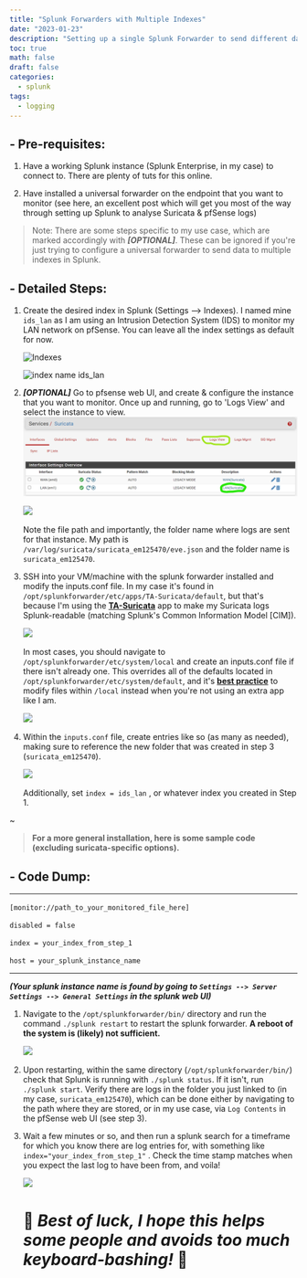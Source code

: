 ```yaml
---
title: "Splunk Forwarders with Multiple Indexes"
date: "2023-01-23"
description: "Setting up a single Splunk Forwarder to send different data to multiple indexes"
toc: true
math: false
draft: false
categories:
  - splunk
tags: 
  - logging
---
```


## - Pre-requisites:

1. Have a working Splunk instance (Splunk Enterprise, in my case) to connect to. There are plenty of tuts for this online.

2. Have installed a universal forwarder on the endpoint that you want to monitor (see here, an excellent post which will get you most of the way through setting up Splunk to analyse Suricata & pfSense logs)

> Note: There are some steps specific to my use case, which are marked accordingly with ***[OPTIONAL]***. These can be ignored if you're just trying to configure a universal forwarder to send data to multiple indexes in Splunk.

## - Detailed Steps:

1. Create the desired index in Splunk (Settings --> Indexes). I named mine `ids_lan` as I am using an Intrusion Detection System (IDS) to monitor my LAN network on pfSense. You can leave all the index settings as default for now.

    ![Indexes](https://cdn.hashnode.com/res/hashnode/image/upload/v1674202112483/cce019ab-74e4-4018-b49c-e329f0b52e60.png)

    ![index name ids_lan](https://cdn.hashnode.com/res/hashnode/image/upload/v1674202139846/a4d02e8f-7c8b-4155-9d19-571085ee88b4.png)

2. ***[OPTIONAL]*** Go to pfsense web UI, and create & configure the instance that you want to monitor. Once up and running, go to 'Logs View' and select the instance to view.  
	![](/posts/0/splunk3.png)

    ![](https://cdn.hashnode.com/res/hashnode/image/upload/v1674202427414/c05ed6d0-aba7-4be3-bd8b-c790429611cc.png?auto=compress,format&format=webp)

    Note the file path and importantly, the folder name where logs are sent for that instance. My path is `/var/log/suricata/suricata_em125470/eve.json` and the folder name is `suricata_em125470`.


3. SSH into your VM/machine with the splunk forwarder installed and modify the inputs.conf file. In my case it's found in `/opt/splunkforwarder/etc/apps/TA-Suricata/default`, but that's because I'm using the [**TA-Suricata**](https://splunkbase.splunk.com/app/2760) app to make my Suricata logs Splunk-readable (matching Splunk's Common Information Model [CIM]).

    ![](https://cdn.hashnode.com/res/hashnode/image/upload/v1674202463423/f0338623-9179-4154-afab-6eff2dfe8af1.png?auto=compress,format&format=webp)

    In most cases, you should navigate to `/opt/splunkforwarder/etc/system/local` and create an inputs.conf file if there isn't already one. This overrides all of the defaults located in `/opt/splunkforwarder/etc/system/default`, and it's [**best practice**](https://docs.splunk.com/Documentation/Splunk/9.0.3/Data/Monitorfilesanddirectorieswithinputs.conf#:~:text=The%20inputs.,a%20stanza%20to%20the%20inputs.) to modify files within `/local` instead when you're not using an extra app like I am.

    ![](https://cdn.hashnode.com/res/hashnode/image/upload/v1674202812915/47e63a91-6b6b-48f3-9a94-f163b7de5b19.png?auto=compress,format&format=webp)


4. Within the `inputs.conf` file, create entries like so (as many as needed), making sure to reference the new folder that was created in step 3 (`suricata_em125470`).

    ![](https://cdn.hashnode.com/res/hashnode/image/upload/v1674203175586/f3a9904a-2e33-4b61-b964-fd9207851993.png?auto=compress,format&format=webp)

    Additionally, set `index = ids_lan` , or whatever index you created in Step 1.

~

> **For a more general installation, here is some sample code (excluding suricata-specific options).**


## - Code Dump:
---

`[monitor://path_to_your_monitored_file_here]`

`disabled = false`

`index = your_index_from_step_1`

`host = your_splunk_instance_name`

---

***(Your splunk instance name is found by going to `Settings --> Server Settings --> General Settings` in the splunk web UI)***

1. Navigate to the `/opt/splunkforwarder/bin/` directory and run the command `./splunk restart` to restart the splunk forwarder. **A reboot of the system is (likely) not sufficient.**

    ![](https://cdn.hashnode.com/res/hashnode/image/upload/v1674203970829/b7c520ae-14df-4fdb-910c-2668fc8ac35f.png?auto=compress,format&format=webp)

2. Upon restarting, within the same directory (`/opt/splunkforwarder/bin/`) check that Splunk is running with `./splunk status`. If it isn't, run `./splunk start`. Verify there are logs in the folder you just linked to (in my case, `suricata_em125470`), which can be done either by navigating to the path where they are stored, or in my use case, via `Log Contents` in the pfSense web UI (see step 3).

3. Wait a few minutes or so, and then run a splunk search for a timeframe for which you know there are log entries for, with something like `index="your_index_from_step_1"` . Check the time stamp matches when you expect the last log to have been from, and voila!

    ![](https://cdn.hashnode.com/res/hashnode/image/upload/v1674204285133/70586cb2-a6d8-4ae9-8273-01f5add4dc02.png?auto=compress,format&format=webp)



    # 💛 *Best of luck, I hope this helps some people and avoids too much keyboard-bashing!* 💛